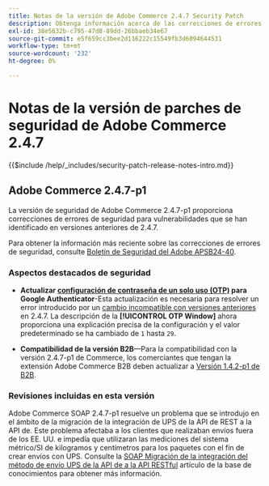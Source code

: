 ```yaml
---
title: Notas de la versión de Adobe Commerce 2.4.7 Security Patch
description: Obtenga información acerca de las correcciones de errores de seguridad, las mejoras de seguridad y otras actualizaciones relacionadas con la seguridad incluidas en las versiones de parches de seguridad para Adobe Commerce 2.4.7.
exl-id: 38e5632b-c795-47d8-89dd-26bbaeb34e67
source-git-commit: e5f659cc3bee2d116222c15549fb3d6094644531
workflow-type: tm+mt
source-wordcount: '232'
ht-degree: 0%

---
```


# Notas de la versión de parches de seguridad de Adobe Commerce 2.4.7

{{$include /help/_includes/security-patch-release-notes-intro.md}}

## Adobe Commerce 2.4.7-p1

La versión de seguridad de Adobe Commerce 2.4.7-p1 proporciona correcciones de errores de seguridad para vulnerabilidades que se han identificado en versiones anteriores de 2.4.7.

Para obtener la información más reciente sobre las correcciones de errores de seguridad, consulte [Boletín de Seguridad del Adobe APSB24-40](https://helpx.adobe.com/security/products/magento/apsb24-40.html).

### Aspectos destacados de seguridad

* **Actualizar [configuración de contraseña de un solo uso (OTP)](https://experienceleague.adobe.com/en/docs/commerce-admin/systems/security/2fa/security-two-factor-authentication#google) para Google Authenticator**-Esta actualización es necesaria para resolver un error introducido por un [cambio incompatible con versiones anteriores](https://developer.adobe.com/commerce/php/development/backward-incompatible-changes/highlights/#new-system-configuration-validation-for-two-factor-authentication-otp_window-value) en 2.4.7. La descripción de la **[!UICONTROL OTP Window]** ahora proporciona una explicación precisa de la configuración y el valor predeterminado se ha cambiado de `1` hasta `29`.

* **Compatibilidad de la versión B2B**—Para la compatibilidad con la versión 2.4.7-p1 de Commerce, los comerciantes que tengan la extensión Adobe Commerce B2B deben actualizar a [Versión 1.4.2-p1 de B2B](https://experienceleague.adobe.com/docs/commerce-admin/b2b/release-notes#b2b-v142p1.html).

### Revisiones incluidas en esta versión

Adobe Commerce SOAP 2.4.7-p1 resuelve un problema que se introdujo en el ámbito de la migración de la integración de UPS de la API de REST a la API de. Este problema afectaba a los clientes que realizaban envíos fuera de los EE. UU. e impedía que utilizaran las mediciones del sistema métrico/SI de kilogramos y centímetros para los paquetes con el fin de crear envíos con UPS. Consulte la [SOAP Migración de la integración del método de envío UPS de la API de a la API RESTful](https://experienceleague.adobe.com/en/docs/commerce-knowledge-base/kb/troubleshooting/known-issues-patches-attached/ups-shipping-method-integration-migration-from-soap-to-restful-api) artículo de la base de conocimientos para obtener más información.
